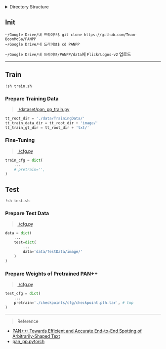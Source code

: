 
<details>
<summary>Directory Structure</summary>
<div>

```
├── cfg.py
├── checkpoints
│   └── cfg
│       └── checkpoint.pth.tar
├── data
│   ├── TestData
│   │   ├── image
│   │   └── txt
│   └── TrainingData
│       ├── image
│       └── txt
├── dataset
│   ├── builder.py
│   ├── __init__.py
│   ├── pan_pp_test.py
│   └── pan_pp_train.py
├── models
│   ├── backbone
│   │   ├── builder.py
│   │   ├── __init__.py
│   │   └── resnet.py
│   ├── builder.py
│   ├── head
│   │   ├── builder.py
│   │   ├── __init__.py
│   │   └── pan_pp_det_head.py
│   ├── __init__.py
│   ├── loss
│   │   ├── acc.py
│   │   ├── builder.py
│   │   ├── dice_loss.py
│   │   ├── emb_loss_v1.py
│   │   ├── emb_loss_v2.py
│   │   ├── __init__.py
│   │   ├── iou.py
│   │   └── ohem.py
│   ├── neck
│   │   ├── builder.py
│   │   ├── fpem_v2.py
│   │   └── __init__.py
│   ├── pan_pp.py
│   └── utils
│       ├── conv_bn_relu.py
│       ├── coordconv.py
│       ├── fuse_conv_bn.py
│       └── __init__.py
├── README.md
├── requirement.txt
├── main.ipynb
├── test.py
├── test.sh
├── train.py
├── train.sh
└── utils
    ├── average_meter.py
    ├── corrector.py
    ├── __init__.py
    ├── logger.py
    ├── result_format.py
    └── visualizer.py
```
</div>
</details>

## Init

```shell
~/Google Drive/내 드라이브$ git clone https://github.com/Team-BoonMoSa/PANPP
~/Google Drive/내 드라이브$ cd PANPP
```

`~/Google Drive/내 드라이브/PANPP/data`에 `FlickrLogos-v2` 업로드

---

## Train

```shell
!sh train.sh
```

### Prepare Training Data

> [./dataset/pan_pp_train.py](https://github.com/Team-BoonMoSa/PANPP/blob/main/dataset/pan_pp_train.py)

```python
tt_root_dir = './data/TrainingData/'
tt_train_data_dir = tt_root_dir + 'image/'
tt_train_gt_dir = tt_root_dir + 'txt/'
```

### Fine-Tuning

> [./cfg.py](https://github.com/Team-BoonMoSa/PANPP/blob/main/cfg.py)

```python
train_cfg = dict(
    ...
    # pretrain='',
)
```

## Test

```shell
!sh test.sh
```

### Prepare Test Data

> [./cfg.py](https://github.com/Team-BoonMoSa/PANPP/blob/main/cfg.py)

```python
data = dict(
    ...
    test=dict(
        ...
        data='data/TestData/image/'
    )
)
```

### Prepare Weights of Pretrained PAN++

> [./cfg.py](https://github.com/Team-BoonMoSa/PANPP/blob/main/cfg.py)

```python
test_cfg = dict(
    ...
    pretrain='./checkpoints/cfg/checkpoint.pth.tar', # tmp
)
```

---

> Reference
+ [PAN++: Towards Efficient and Accurate End-to-End Spotting of Arbitrarily-Shaped Text](https://arxiv.org/abs/2105.00405)
+ [pan_pp.pytorch](https://github.com/whai362/pan_pp.pytorch)

